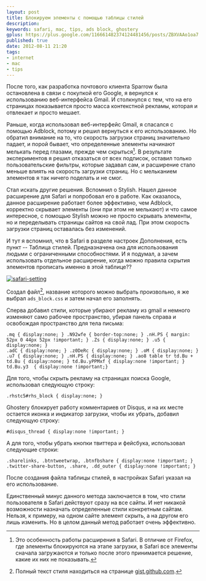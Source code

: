 ```yaml
---
layout: post
title: Блокируем элементы с помощью таблицы стилей
description: 
keywords: safari, mac, tips, ads block, ghostery
gplus: https://plus.google.com/116661482374124481456/posts/ZBXVAAo1oa7
published: true
date: 2012-08-11 21:20
tags:
- internet
- mac
- tips
---
```


После того, как разработка почтового клиента Sparrow была остановлена в связи с покупкой его Google, я вернулся к использованию веб-интерфейса Gmail. И столкнулся с тем, что на его страницах показывается просто масса контекстной рекламы, которая и отвлекает и просто мешает. 

Раньше, когда использовал веб-интерфейс Gmail, я спасался с помощью Adblock, потому и решил вернуться к его использованию. Но обратил внимание на то, что скорость загрузки страниц значительно падает, и порой бывает, что определенные элементы начинают мелькать перед глазами, прежде чем скрыться[^1]. В результате экспериментов я решил отказаться от всех подписок, оставил только пользовательские фильтры, которые задавал сам, и расширение стало меньше влиять на скорость загрузки страниц. Но с мельканием элементов я так ничего поделать и не смог.

[^1]: Это особенность работы расширения в Safari. В отличие от Firefox, где элементы блокируются на этапе загрузки, в Safari все элементы сначала загружаются и только после этого принимается решение, какие их них не показывать.

Стал искать другие решения. Вспомнил о Stylish. Нашел данное расширение для Safari и попробовал его в работе. Как оказалось, данное расширение работает более эффективно, чем Adblock, корректно скрывает элементы (они при этом не мелькают) и что самое интересное, с помощью Stylish можно не просто скрывать элементы, но и переделывать страницы сайтов на свой лад. При этом скорость загрузки страниц оставалась без изменений.

И тут я вспомнил, что в Safari в разделе настроек Дополнения, есть пункт -- Таблица стилей. Предназначена она для использования людьми с ограниченными способностями. И я подумал, а зачем использовать отдельное расширение, когда можно правила скрытия элементов прописать именно в этой таблице??

[![safari-setting](http://static.juev.ru/2012/08/safari-setting-th.jpg "Safari Setting")](http://static.juev.ru/2012/08/safari-setting.jpg "Safari Setting")

Создал файл[^2], название которого можно выбрать произвольно, я же выбрал `ads_block.css` и затем начал его заполнять.

[^2]: Полный текст стиля находиться на странице [gist.github.com](https://gist.github.com/3322097).

Сперва добавил стили, которые убирают рекламу из gmail и немного изменяют само рабочее пространство, убирая панель справа и освобождая пространство для тела письма:

    .mq { display:none; } .N92wfe { border-top:none; } .nH.PS { margin: 52px 0 44px 52px !important; } .Zs { display:none; } .u5 { display:none; }
    .adC { display:none; } .z0DeRc { display:none; } .oM { display:none; } .u7 { display:none; } .nH.PS { display:none; } .ao8 table tr td.Bu + td.Bu { display:none; } td.Bu.yPPMxf { display:none !important; } td.Bu.y3  { display:none !important;}

Для того, чтобы скрыть рекламу на страницах поиска Google, использовал следующую строку:

    .rhstc5#rhs_block { display:none; }

Ghostery блокирует работу комментариев от Disqus, и на их месте остается иконка и индикатор загрузки, чтобы их убрать, добавил следующую строку:

    #disqus_thread { display:none !important; }


А для того, чтобы убрать кнопки твиттера и фейсбука, использовал следующие строки:

    .sharelinks, .btntweetwrap, .btnfbshare { display:none !important; }
    .twitter-share-button, .share, .dd_outer { display:none !important; }

После создания файла таблицы стилей, в настройках Safari указал на его использование.

Единственный минус данного метода заключается в том, что стили пользователя в Safari действуют сразу на все сайты. И нет никакой возможности назначать определенные стили конкретным сайтам. Нельзя, к примеру, на одном сайте элемент скрыть, а на другом его лишь изменить. Но в целом данный метод работает очень эффективно.